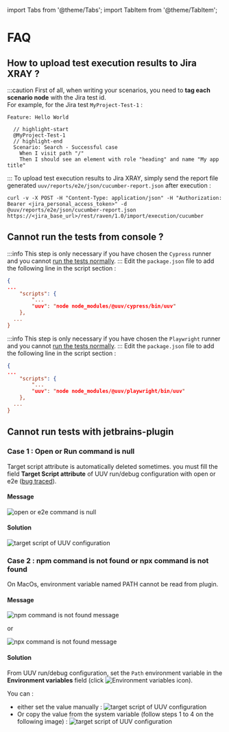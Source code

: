 import Tabs from '@theme/Tabs';
import TabItem from '@theme/TabItem';

# FAQ

## How to upload test execution results to Jira XRAY ?
:::caution
First of all, when writing your scenarios, you need to **tag each scenario node** with the Jira test id.<br/>
For example, for the Jira test `MyProject-Test-1` :
```gherkin title='uuv/e2e/first-test.feature'
Feature: Hello World

  // highlight-start
  @MyProject-Test-1
  // highlight-end
  Scenario: Search - Successful case
    When I visit path "/"
    Then I should see an element with role "heading" and name "My app title"
```
:::
To upload test execution results to Jira XRAY, simply send the report file generated `uuv/reports/e2e/json/cucumber-report.json` after execution :
<Tabs>
<TabItem value="curl" label="curl">

```shell
curl -v -X POST -H "Content-Type: application/json" -H "Authorization: Bearer <jira_personal_access_token>" -d @uuv/reports/e2e/json/cucumber-report.json https://<jira_base_url>/rest/raven/1.0/import/execution/cucumber
```

</TabItem>
</Tabs>

## Cannot run the tests from console ?

<Tabs>
<TabItem value="cypress" label="Cypress">

:::info
This step is only necessary if you have chosen the `Cypress` runner and you cannot [run the tests normally](/docs/test/running-test).
:::
Edit the `package.json` file to add the following line in the script section :

```json title='package.json'
{
...
    "scripts": {
        "...
        "uuv": "node node_modules/@uuv/cypress/bin/uuv"
    },
  ...
}
```

</TabItem>
<TabItem value="playwright" label="Playwright">

:::info
This step is only necessary if you have chosen the `Playwright` runner and you cannot [run the tests normally](/docs/test/running-test).
:::
Edit the `package.json` file to add the following line in the script section :

```json title='package.json'
{
...
    "scripts": {
        "...
        "uuv": "node node_modules/@uuv/playwright/bin/uuv"
    },
  ...
}
```

</TabItem>
</Tabs>

## Cannot run tests with jetbrains-plugin

### Case 1 : Open or Run command is null
Target script attribute is automatically deleted sometimes. you must fill the field **Target Script attribute** of UUV run/debug configuration with open or e2e ([bug traced](https://github.com/e2e-test-quest/uuv/issues/305 "Opening in new tab bug 305 of Orange OpenSource/uuv")).

#### Message

![open or e2e command is null](@site/static/img/docs/jetbrain-plugin/error/error_command_open_or_e2e.png)

#### Solution

![target script of UUV configuration](@site/static/img/docs/jetbrain-plugin/error/solution_open_e2e_command.png)

### Case 2 : npm command is not found or npx command is not found
On MacOs, environment variable named PATH cannot be read from plugin.

#### Message

![npm command is not found message](@site/static/img/docs/jetbrain-plugin/error/error_path_inaccessible_npm.png)

or 

![npx command is not found message](@site/static/img/docs/jetbrain-plugin/error/error_path_inaccessible_npx.png)

#### Solution

From UUV run/debug configuration, set the `Path` environment variable in the **Environment variables** field (click ![Environment variables icon](https://resources.jetbrains.com/help/img/idea/2023.1/app.general.inlineVariables.svg)).

You can :
- either set the value manually :
  ![target script of UUV configuration](@site/static/img/docs/jetbrain-plugin/error/solution_path_inaccessible.png)
- Or copy the value from the system variable (follow steps 1 to 4 on the following image) :
  ![target script of UUV configuration](@site/static/img/docs/jetbrain-plugin/error/solution_env_variable.png)
